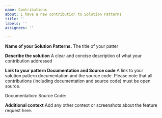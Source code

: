 ```yaml
---
name: Contributions
about: I have a new contribution to Solution Patterns
title: ''
labels: ''
assignees: ''

---
```


**Name of your Solution Patterns.**
The title of your patter

**Describe the solution**
A clear and concise description of what your contribution addressed

**Link to your pattern Documentation and Source code**
A link to your solution pattern documentation and the source code. Please note that all contributions (including documentation and source code) must be open source.

Documentation: 
Source Code:

**Additional context**
Add any other context or screenshots about the feature request here.